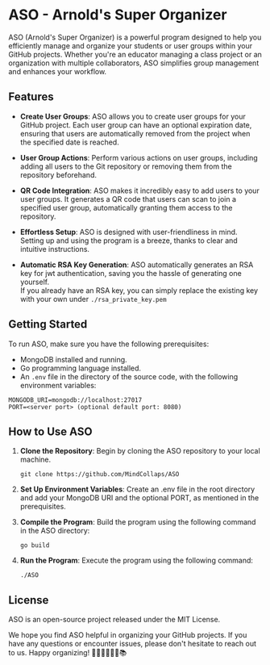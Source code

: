 # ASO - Arnold's Super Organizer

ASO (Arnold's Super Organizer) is a powerful program designed to help you efficiently manage and organize your students or user groups within your GitHub projects. Whether you're an educator managing a class project or an organization with multiple collaborators, ASO simplifies group management and enhances your workflow.

## Features

- **Create User Groups**: ASO allows you to create user groups for your GitHub project. Each user group can have an optional expiration date, ensuring that users are automatically removed from the project when the specified date is reached.

- **User Group Actions**: Perform various actions on user groups, including adding all users to the Git repository or removing them from the repository beforehand.

- **QR Code Integration**: ASO makes it incredibly easy to add users to your user groups. It generates a QR code that users can scan to join a specified user group, automatically granting them access to the repository.

- **Effortless Setup**: ASO is designed with user-friendliness in mind. Setting up and using the program is a breeze, thanks to clear and intuitive instructions.

- **Automatic RSA Key Generation**: ASO automatically generates an RSA key for jwt authentication, saving you the hassle of generating one yourself.\
If you already have an RSA key, you can simply replace the existing key with your own under `./rsa_private_key.pem`

## Getting Started

To run ASO, make sure you have the following prerequisites:

- MongoDB installed and running.
- Go programming language installed.
- An `.env` file in the directory of the source code, with the following environment variables:

```shell
MONGODB_URI=mongodb://localhost:27017
PORT=<server port> (optional default port: 8080)
```


## How to Use ASO

1. **Clone the Repository**: Begin by cloning the ASO repository to your local machine.

   ```shell
   git clone https://github.com/MindCollaps/ASO
   ```
2. **Set Up Environment Variables**: Create an .env file in the root directory and add your MongoDB URI and the optional PORT, as mentioned in the prerequisites.
3. **Compile the Program**: Build the program using the following command in the ASO directory:
   ```shell
   go build
   ```
5. **Run the Program**: Execute the program using the following command:
   ```shell
   ./ASO
   ```


## License
  ASO is an open-source project released under the MIT License.


We hope you find ASO helpful in organizing your GitHub projects. If you have any questions or encounter issues, please don't hesitate to reach out to us. Happy organizing! 💼🚀👩‍🏫👨‍💻📚
